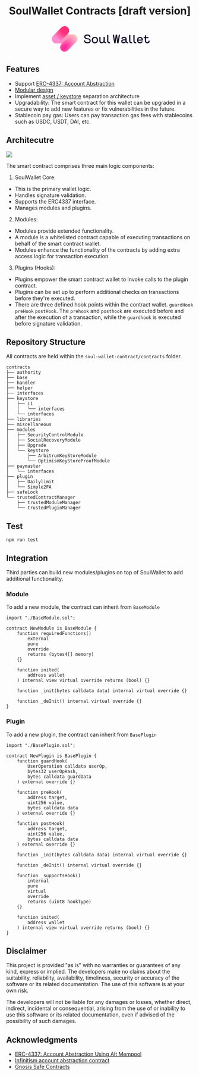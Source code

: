<div align="center">
  <h1 align="center">SoulWallet Contracts [draft version]</h1>
</div>

<div align="center">
<svg width="269" height="79" viewBox="0 0 269 79" fill="none" xmlns="http://www.w3.org/2000/svg">
<path d="M61.3627 27.3716L17.3793 27.3716L17.3793 27.3733C17.34 27.3733 17.3013 27.3716 17.262 27.3716C10.5611 27.3716 5.12891 32.7636 5.12891 39.4151C5.12891 46.0666 10.5611 51.4587 17.262 51.4587C17.3013 51.4587 17.3406 51.4575 17.3793 51.4569L17.3793 51.4587L61.3627 51.4587C68.0637 51.4587 73.4958 46.0666 73.4958 39.4151C73.4958 32.7636 68.0637 27.3716 61.3627 27.3716Z" fill="url(#paint0_radial_3265_2901)"/>
<path d="M30.6948 8.59619L8.59641 30.6946C3.84875 35.4423 3.84875 43.1398 8.59641 47.8874C13.3441 52.6351 21.0416 52.6351 25.7892 47.8874L47.8877 25.789C52.6353 21.0414 52.6353 13.3439 47.8877 8.59619C43.14 3.84853 35.4425 3.84852 30.6948 8.59619Z" fill="url(#paint1_radial_3265_2901)"/>
<path d="M52.7518 30.9238L30.6534 53.0222C25.9058 57.7699 25.9058 65.4674 30.6534 70.2151C35.4011 74.9627 43.0986 74.9627 47.8463 70.2151L69.9447 48.1166C74.6923 43.369 74.6923 35.6715 69.9447 30.9238C65.197 26.1762 57.4995 26.1762 52.7518 30.9238Z" fill="url(#paint2_radial_3265_2901)"/>
<path d="M160.41 48.2095C158.727 48.2095 157.045 47.5343 157.045 44.1691V29.358L156.709 29.0217H154.016L153.68 29.358V44.1691C153.68 49.2182 156.709 51.2384 160.413 51.2384H161.086L161.422 50.9022V48.5458L161.086 48.2095H160.413H160.41Z" fill="#1B112B"/>
<path d="M219.699 48.2095C218.016 48.2095 216.334 47.5343 216.334 44.1691V29.358L215.998 29.0217H213.305L212.969 29.358V44.1691C212.969 49.2182 215.998 51.2384 219.702 51.2384H220.375L220.711 50.9022V48.5458L220.375 48.2095H219.702H219.699Z" fill="#1B112B"/>
<path d="M231.095 48.2095C229.411 48.2095 227.73 47.5343 227.73 44.1691V29.358L227.394 29.0217H224.701L224.365 29.358V44.1691C224.365 49.2182 227.394 51.2384 231.098 51.2384H231.771L232.107 50.9022V48.5458L231.771 48.2095H231.098H231.095Z" fill="#1B112B"/>
<path d="M209.79 48.2095C208.106 48.2095 206.425 47.5343 206.425 44.1691V41.1402C206.425 36.0911 204.405 33.7346 199.356 33.7346C194.307 33.7346 192.286 36.0911 192.286 38.7837L192.623 39.12H195.315L195.652 38.7837C195.652 37.436 196.999 36.7635 199.353 36.7635C201.707 36.7635 203.057 37.436 203.057 39.7925V40.4649L202.721 40.8012C202.721 40.8012 201.373 40.4649 199.356 40.4649C194.979 40.4649 191.614 41.8127 191.614 45.8503C191.614 49.5545 193.97 51.2357 197.672 51.2357C201.373 51.2357 204.01 48.7847 204.01 48.7847H204.335C205.561 50.4882 207.55 51.2357 209.79 51.2357H209.946L210.282 50.8994V48.543L209.946 48.2067H209.79V48.2095ZM203.057 44.8416C203.057 46.5256 201.037 48.2067 198.344 48.2067C196.324 48.2067 194.979 47.8705 194.979 45.8503C194.979 43.8301 196.663 43.1576 199.692 43.1576C201.712 43.1576 202.721 43.4939 202.721 43.4939L203.057 43.8301V44.8388V44.8416Z" fill="#1B112B"/>
<path d="M150.762 48.2097C149.078 48.2097 147.397 47.5345 147.397 44.1693V34.4073L147.064 34.071H144.371L144.035 34.4073V42.8216C144.035 46.5257 142.015 48.2069 139.658 48.2069C136.966 48.2069 135.954 46.1867 135.954 44.1665V34.4073L135.618 34.071H132.925L132.589 34.4073V44.1693C132.589 47.8735 134.609 51.2386 139.322 51.2386C142.351 51.2386 144.963 48.7877 144.963 48.7877H145.299V48.7794C146.527 50.4883 148.52 51.2358 150.762 51.2358H150.918L151.254 50.8996V48.5432L150.918 48.2069H150.762V48.2097Z" fill="#1B112B"/>
<path d="M100.652 51.2386C95.0469 51.2386 91.4233 48.6015 91.4233 43.658L91.754 43.3273H94.3883L94.719 43.658C94.719 46.9537 97.0255 48.2709 100.98 48.2709C103.945 48.2709 106.251 47.2816 106.251 44.6445C106.251 41.6795 104.273 41.0209 99.6598 40.3595C95.0469 39.6982 92.0819 37.7252 92.0819 33.7709C92.0819 30.8059 94.3883 27.5103 100.321 27.5103C105.265 27.5103 108.888 29.4888 108.888 34.4295L108.558 34.7602H105.92L105.59 34.4295C105.59 31.7924 104.273 30.4753 99.9877 30.4753C97.0227 30.4753 95.3748 31.7924 95.3748 33.7709C95.3748 36.4081 97.0227 37.0666 101.636 37.7252C106.248 38.3838 109.544 40.0316 109.544 44.6445C109.544 48.2709 106.907 51.2359 100.646 51.2359L100.652 51.2386Z" fill="#1B112B"/>
<path d="M120.607 51.2385C115.663 51.2385 112.367 47.9428 112.367 42.6714C112.367 37.3999 115.663 34.1042 120.607 34.1042H120.937C125.881 34.1042 129.176 37.3999 129.176 42.6714C129.176 47.9428 125.881 51.2385 120.937 51.2385H120.607ZM120.937 48.2735C123.902 48.2735 125.881 46.295 125.881 42.6714C125.881 39.0478 123.902 37.0693 120.937 37.0693H120.607C117.642 37.0693 115.663 39.0478 115.663 42.6714C115.663 46.295 117.642 48.2735 120.607 48.2735H120.937Z" fill="#1B112B"/>
<path d="M184.458 50.6327L184.128 50.9634H181.163L180.832 50.6327L178.856 35.1435H178.526L176.547 50.6327L176.216 50.9634H173.251L172.921 50.6327L169.297 30.5307V28.2242L169.628 27.8936H171.934L172.265 28.2242L174.571 43.7134H174.902L176.878 28.2242L177.208 27.8936H180.173L180.504 28.2242L182.483 43.7134H182.813L185.12 28.2242L185.45 27.8936H187.757L188.088 28.2242V30.5307L184.461 50.6327H184.458Z" fill="#1B112B"/>
<path d="M234.299 42.6687C234.299 38.0558 236.606 34.1016 242.208 34.1016C247.81 34.1016 250.116 38.0558 250.116 42.6687V43.6579L249.786 43.9886H238.251L237.92 44.3193C237.92 44.9779 238.251 48.2736 242.533 48.2736C244.181 48.2736 245.498 47.9429 246.157 46.295L246.487 45.9644H249.124L249.455 46.295C249.124 48.9322 246.818 51.2386 242.536 51.2386C236.934 51.2386 234.297 47.615 234.297 42.6715L234.299 42.6687ZM246.493 41.0208C246.493 40.0316 246.162 37.0666 242.208 37.0666C238.254 37.0666 237.923 40.0316 237.923 41.0208L238.254 41.3515H246.162L246.493 41.0208Z" fill="#1B112B"/>
<path d="M255.482 37.7251L255.152 37.3944H252.515L252.184 37.0637V34.7573L252.515 34.4266H255.152L255.482 34.0959V29.8165L255.813 29.4858H258.45L258.781 29.8165V34.1015L259.112 34.4321H264.714L265.044 34.7628V37.0693L264.714 37.3999H259.112L258.781 37.7306V44.322C258.781 47.6177 260.429 48.2763 262.077 48.2763C263.394 48.2763 265.042 47.6177 265.042 45.3112V44.6527L265.372 44.322H268.009L268.34 44.6527V45.3112C268.34 49.9241 264.714 51.244 262.079 51.244C258.453 51.244 255.488 49.2683 255.488 44.3248V37.7334L255.482 37.7251Z" fill="#1B112B"/>
<defs>
<radialGradient id="paint0_radial_3265_2901" cx="0" cy="0" r="1" gradientUnits="userSpaceOnUse" gradientTransform="translate(63.6158 27.2995) rotate(151.938) scale(42.814 36.9698)">
<stop stop-color="#FFD8B0"/>
<stop offset="0.359375" stop-color="#FFA3AC"/>
<stop offset="1" stop-color="#FF87CD"/>
</radialGradient>
<radialGradient id="paint1_radial_3265_2901" cx="0" cy="0" r="1" gradientUnits="userSpaceOnUse" gradientTransform="translate(39.3124 15.0001) rotate(135) scale(36.308 42.1617)">
<stop offset="0.25" stop-color="#FF2E79"/>
<stop offset="0.869792" stop-color="#FF8BD1"/>
</radialGradient>
<radialGradient id="paint2_radial_3265_2901" cx="0" cy="0" r="1" gradientUnits="userSpaceOnUse" gradientTransform="translate(38.7355 62.5834) rotate(-47.7989) scale(45.9498 29.3878)">
<stop offset="0.130208" stop-color="#FF2B9D"/>
<stop offset="0.723958" stop-color="#FF9BBF"/>
<stop offset="0.958333" stop-color="#FAC7BD"/>
</radialGradient>
</defs>
</svg>

</div>

## Features
+ Support [ERC-4337: Account Abstraction](https://eips.ethereum.org/EIPS/eip-4337)
+ [Modular design ](https://hackmd.io/3gbndH7tSl2J1EbNePJ3Yg)
+ Implement [asset / keystore](https://hackmd.io/-YY8jD7IQ7qfEZaDepXZsA?view) separation architecture 
+ Upgradability: The smart contract for this wallet can be upgraded in a secure way to add new features or fix vulnerabilities in the future.
+ Stablecoin pay gas: Users can pay transaction gas fees with stablecoins such as USDC, USDT, DAI, etc.

## Architecutre

![](https://hackmd.io/_uploads/S1HEbO12h.png)

The smart contract comprises three main logic components:

1. SoulWallet Core:

+ This is the primary wallet logic.
+ Handles signature validation.
+ Supports the ERC4337 interface.
+ Manages modules and plugins.
2. Modules:

+ Modules provide extended functionality.
+ A module is a whitelisted contract capable of executing transactions on behalf of the smart contract wallet.
+ Modules enhance the functionality of the contracts by adding extra access logic for transaction execution.
3. Plugins (Hooks):

+ Plugins empower the smart contract wallet to invoke calls to the plugin contract.
+ Plugins can be set up to perform additional checks on transactions before they're executed.
+ There are three defined hook points within the contract wallet. `guardHook` `preHook` `postHook`. The `prehook` and `posthook` are executed before and after the execution of a transaction, while the `guardhook` is executed before signature validation.


## Repository Structure

All contracts are held within the `soul-wallet-contract/contracts` folder.
 

```
contracts
├── authority
├── base
├── handler
├── helper
├── interfaces
├── keystore
│   ├── L1
│   │   └── interfaces
│   └── interfaces
├── libraries
├── miscellaneous
├── modules
│   ├── SecurityControlModule
│   ├── SocialRecoveryModule
│   ├── Upgrade
│   └── keystore
│       ├── ArbitrumKeyStoreModule
│       └── OptimismKeyStoreProofModule
├── paymaster
│   └── interfaces
├── plugin
│   ├── Dailylimit
│   └── Simple2FA
├── safeLock
└── trustedContractManager
    ├── trustedModuleManager
    └── trustedPluginManager
```

## Test
```shell
npm run test
```

## Integration
Third parties can build new modules/plugins on top of SoulWallet to add additional functionality. 
### Module
To add a new module, the contract can inherit from `BaseModule`
``` solidity
import "./BaseModule.sol";

contract NewModule is BaseModule {
    function requiredFunctions()
        external
        pure
        override
        returns (bytes4[] memory)
    {}

    function inited(
        address wallet
    ) internal view virtual override returns (bool) {}

    function _init(bytes calldata data) internal virtual override {}

    function _deInit() internal virtual override {}
}

```
### Plugin
To add a new plugin, the contract can inherit from `BasePlugin`
``` solidity
import "./BasePlugin.sol";

contract NewPlugin is BasePlugin {
    function guardHook(
        UserOperation calldata userOp,
        bytes32 userOpHash,
        bytes calldata guardData
    ) external override {}

    function preHook(
        address target,
        uint256 value,
        bytes calldata data
    ) external override {}

    function postHook(
        address target,
        uint256 value,
        bytes calldata data
    ) external override {}

    function _init(bytes calldata data) internal virtual override {}

    function _deInit() internal virtual override {}

    function _supportsHook()
        internal
        pure
        virtual
        override
        returns (uint8 hookType)
    {}

    function inited(
        address wallet
    ) internal view virtual override returns (bool) {}
}
```
## Disclaimer
This project is provided "as is" with no warranties or guarantees of any kind, express or implied. The developers make no claims about the suitability, reliability, availability, timeliness, security or accuracy of the software or its related documentation. The use of this software is at your own risk.

The developers will not be liable for any damages or losses, whether direct, indirect, incidental or consequential, arising from the use of or inability to use this software or its related documentation, even if advised of the possibility of such damages.

## Acknowledgments
* <a href='https://eips.ethereum.org/EIPS/eip-4337'>ERC-4337: Account Abstraction Using Alt Mempool</a>
* <a href='https://github.com/eth-infinitism/account-abstraction'>Infinitism account abstraction contract</a>
* <a href='https://github.com/safe-global/safe-contracts'>Gnosis Safe Contracts</a>